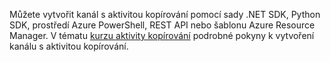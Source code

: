 <!--
    Separate the generic "Getting started" paragraph from each connector-* article in azure-docs-pr/articles/data-factory/ to ease future central update.
-->
Můžete vytvořit kanál s aktivitou kopírování pomocí sady .NET SDK, Python SDK, prostředí Azure PowerShell, REST API nebo šablonu Azure Resource Manager. V tématu [kurzu aktivity kopírování](../articles/data-factory/quickstart-create-data-factory-dot-net.md) podrobné pokyny k vytvoření kanálu s aktivitou kopírování.
